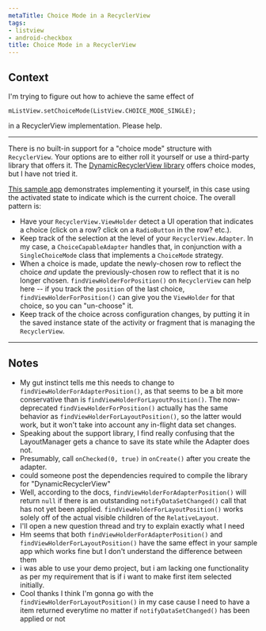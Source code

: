 ```yaml
---
metaTitle: Choice Mode in a RecyclerView
tags:
- listview
- android-checkbox
title: Choice Mode in a RecyclerView
---
```


## Context

I'm trying to figure out how to achieve the same effect of 


`mListView.setChoiceMode(ListView.CHOICE_MODE_SINGLE);`


in a RecyclerView implementation. Please help.



---

There is no built-in support for a "choice mode" structure with `RecyclerView`. Your options are to either roll it yourself or use a third-party library that offers it. 
The [DynamicRecyclerView library](https://github.com/ismoli/DynamicRecyclerView) offers choice modes, but I have not tried it.


[This sample app](http://github.com/commonsguy/cw-omnibus/tree/master/RecyclerView/SingleActivatedList) demonstrates implementing it yourself, in this case using the activated state to indicate which is the current choice. The overall pattern is:


* Have your `RecyclerView.ViewHolder` detect a UI operation that indicates a choice (click on a row? click on a `RadioButton` in the row? etc.).
* Keep track of the selection at the level of your `RecyclerView.Adapter`. In my case, a `ChoiceCapableAdapter` handles that, in conjunction with a `SingleChoiceMode` class that implements a `ChoiceMode` strategy.
* When a choice is made, update the newly-chosen row to reflect the choice *and* update the previously-chosen row to reflect that it is no longer chosen. `findViewHolderForPosition()` on `RecyclerView` can help here -- if you track the `position` of the last choice, `findViewHolderForPosition()` can give you the `ViewHolder` for that choice, so you can "un-choose" it.
* Keep track of the choice across configuration changes, by putting it in the saved instance state of the activity or fragment that is managing the `RecyclerView`.


---

## Notes

-  My gut instinct tells me this needs to change to `findViewHolderForAdapterPosition()`, as that seems to be a bit more conservative than is `findViewHolderForLayoutPosition()`. The now-deprecated `findViewHolderForPosition()` actually has the same behavior as `findViewHolderForLayoutPosition()`, so the latter would work, but it won't take into account any in-flight data set changes.
- Speaking about the support library, I find really confusing that the LayoutManager gets a chance to save its state while the Adapter does not.
-  Presumably, call `onChecked(0, true)` in `onCreate()` after you create the adapter.
- could someone post the dependencies required to compile the library for "DynamicRecyclerView"
-  Well, according to the docs, `findViewHolderForAdapterPosition()` will return `null` if there is an outstanding `notifyDataSetChanged()` call that has not yet been applied. `findViewHolderForLayoutPosition()` works solely off of the actual visible children of the `RelativeLayout`.
- I'll open a new question thread and try to explain exactly what I need
- Hm seems that both `findViewHolderForAdapterPosition()` and `findViewHolderForLayoutPosition()` have the same effect in your sample app which works fine but I don't understand the difference between them
-  i was able to use your demo project, but i am lacking one functionality as per my requirement that is if i want to make first item selected initially.
- Cool thanks  I think I'm gonna go with the `findViewHolderForLayoutPosition()` in my case cause I need to have a item returned everytime no matter if `notifyDataSetChanged()` has been applied or not
